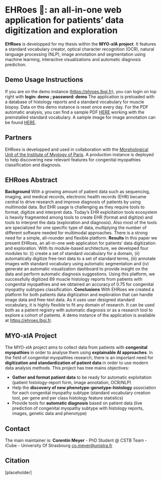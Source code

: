 # EHRoes 🦸: an all-in-one web application for patients’ data digitization and exploration

**EHRoes** is developped for my thesis within the **MYO-xIA project**.
It features a standard vocabulary creator, optical character recognition (OCR), natural language processing (NLP), image annotation and segmentation using machine learning, interactive visualizations and automatic diagnosis prediction.

## Demo Usage Instructions

If you are on the demo instance (https://ehroes.lbgi.fr), you can login on top right with **login: demo ; password: demo**
The application is preloaded with a database of histology reports and a standard vocabulary for muscle biopsy. Data on this demo instance is reset once every day.
For the PDF automatic analysis, you can find a sample PDF [HERE](https://www.lbgi.fr/~meyer/EHRoes/sample_demo_report.pdf) working with the preinstalled standard vocabulary. A sample image for image annotation can be found [HERE](https://www.lbgi.fr/~meyer/EHRoes/sample_image_histo.jpg).
## Partners
EHRoes is developped and used in collaboration with the [Morphological Unit of the Institute of Myology of Paris](https://www.institut-myologie.org/en/recherche-2/neuromuscular-exploration-and-evaluation-centre/laboratoire-dhistopathologie-dr-norma-b-romero/). A production instance is deployed to help discovering new relevant features for congenital myopathies classification and diagnosis.

## EHRoes Abstract

**Background**
With a growing amount of patient data such as sequencing, imaging, and medical records, electronic health records (EHR) became central to drive research and improve diagnosis of patients by using multimodal data. But EHR usage is challenging as they require tools to format, digitize and interpret data. Today’s EHR exploitation tools ecosystem is heavily fragmented among tools to create EHR (format and digitize) and tools to interpret the data (exploration and diagnosis). Also most of the tools are specialized for one specific type of data, multiplying the number of different software needed for multimodal approaches. There is a strong need for a simple, all-rounder and flexible platform.
**Results**
In this paper we present EHRoes, an all-in-one web application for patients’ data digitization and exploration. With its module-based architecture, we developed four modules to: (i) create a set of standard vocabulary for a domain, (ii) automatically digitize free-text data to a set of standard terms, (iii) annotate images with standard vocabulary using automatic segmentation and (iv) generate an automatic visualization dashboard to provide insight on the data and perform automatic diagnosis suggestions. Using this platform, we successfully digitized 89 muscle histology reports from patients with congenital myopathies and we obtained an accuracy of 0.75 for congenital myopathy subtypes classification.
**Conclusions**
With EHRoes we created a platform for both patients data digitization and exploration that can handle image data and free-text data. As it uses user designed standard vocabulary, it is highly flexible to fit any domain of research. It can be used both as a patient registry with automatic diagnosis or as a research tool to explore a cohort of patients.
A demo instance of the application is available at https://ehroes.lbgi.fr.

## MYO-xIA Project

The MYO-xIA project aims to collect data from patients with **congenital myopathies** in order to analyse them using **explainable AI approaches**. In the field of congenital myopathies research, there is an important need for **digitization and standardization of patient data** in order to use modern data analysis methods.
This project has tree mains objectives:

- **Gather and format patient data** to be ready for automatic exploitation (patient histology-report form, image annotation, OCR/NLP)
- Help the **discovery of new phenotype-genotype-histology** association for each congenital myopathy subtype (standard vocabulary creation tool, per gene and per class histology feature statistics)
- Provide tools for **automatic diagnosis** based on patient data (live prediction of congenital myopathy subtype with histology reports, images, genetic data and phenotype)

## Contact

The main maintainer is:
**Corentin Meyer** - PhD Student @ CSTB Team - iCube - University Of Strasbourg [co.meyer@unistra.fr](mailto:co.meyer@unistra.fr)

## Citation

[placeholder]
